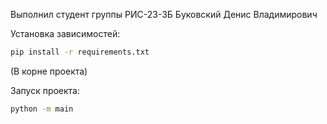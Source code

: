 Выполнил студент группы РИС-23-3Б
Буковский Денис Владимирович

Установка зависимостей:
```bash
pip install -r requirements.txt
```
(В корне проекта)

Запуск проекта:
```bash
python -m main
```
